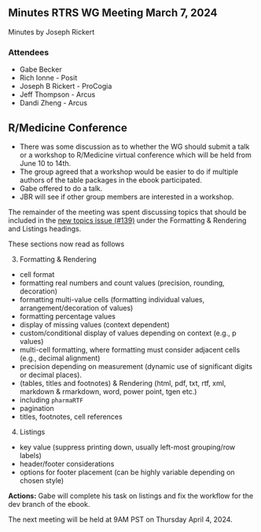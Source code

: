 ## Minutes RTRS WG Meeting March 7, 2024

Minutes by Joseph Rickert

### Attendees

-   Gabe Becker
-   Rich Ionne - Posit
-   Joseph B Rickert - ProCogia
-   Jeff Thompson - Arcus
-   Dandi Zheng - Arcus

## R/Medicine Conference

-   There was some discussion as to whether the WG should submit a talk or a workshop to R/Medicine virtual conference which will be held from June 10 to 14th.
-   The group agreed that a workshop would be easier to do if multiple authors of the table packages in the ebook participated.
-   Gabe offered to do a talk.
-   JBR will see if other group members are interested in a workshop.

The remainder of the meeting was spent discussing topics that should be included in the [new topics issue (#139)](https://github.com/RConsortium/rtrs-wg/issues/139) under the Formatting & Rendering and Listings headings.

These sections now read as follows

3.  Formatting & Rendering
  -   cell format
  -   formatting real numbers and count values (precision, rounding, decoration)
  -   formatting multi-value cells (formatting individual values, arrangement/decoration of values)
  -   formatting percentage values
  -   display of missing values (context dependent)
  -   custom/conditional display of values depending on context (e.g., p values)
  -   multi-cell formatting, where formatting must consider adjacent cells (e.g., decimal alignment)
  -   precision depending on measurement (dynamic use of significant digits or decimal places).
  -   (tables, titles and footnotes) & Rendering (html, pdf, txt, rtf, xml, markdown & rmarkdown, word, power point, tgen etc.)
  -   including `pharmaRTF`
  -   pagination
  -   titles, footnotes, cell references

4.  Listings

  -   key value (suppress printing down, usually left-most grouping/row labels)
  -   header/footer considerations
  -   options for footer placement (can be highly variable depending on chosen style)
  
  
**Actions:**
Gabe will complete his task on listings and fix the workflow for the dev branch of the ebook.

The next meeting will be held at 9AM PST on Thursday April 4, 2024.
